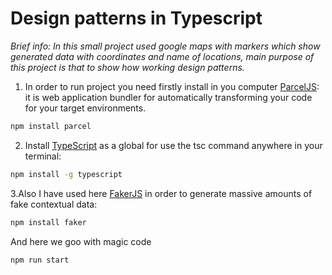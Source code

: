 # Design patterns in Typescript

*Brief info: In this small project used google maps with markers which show generated data with coordinates and name of locations, main purpose of this project is that to show how working design patterns.*

1. In order to run project you need firstly install in you computer [ParcelJS](https://parceljs.org/):<br>
it is web application bundler for automatically transforming your code for your target environments.<br>
```bash
npm install parcel
```

2. Install [TypeScript](https://www.typescriptlang.org/) as a global for use the tsc command anywhere in your terminal:<br>
```bash
npm install -g typescript
```

3.Also I have used here [FakerJS](https://www.npmjs.com/package/faker) in order to generate massive amounts of fake contextual data:<br>
```bash
npm install faker
```

And here we goo with magic code
```bash
npm run start
```
